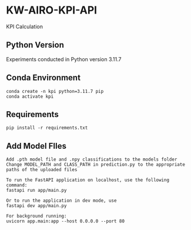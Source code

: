 # KW-AIRO-KPI-API
KPI Calculation


## Python Version

Experiments conducted in Python version 3.11.7

## Conda Environment

```
conda create -n kpi python=3.11.7 pip
conda activate kpi
```
## Requirements

```
pip install -r requirements.txt
```

## Add Model FIles
```
Add .pth model file and .npy classifications to the models folder
Change MODEL_PATH and CLASS_PATH in prediction.py to the appropriate paths of the uploaded files

To run the FastAPI application on localhost, use the following command:
fastapi run app/main.py

Or to run the application in dev mode, use
fastapi dev app/main.py

For background running:
uvicorn app.main:app --host 0.0.0.0 --port 80
```
